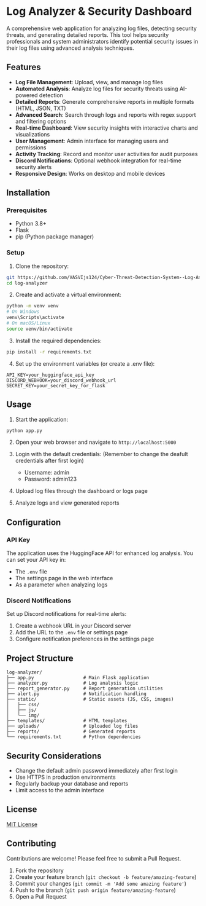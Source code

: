 # Log Analyzer & Security Dashboard

A comprehensive web application for analyzing log files, detecting security threats, and generating detailed reports. This tool helps security professionals and system administrators identify potential security issues in their log files using advanced analysis techniques.

## Features

- **Log File Management**: Upload, view, and manage log files
- **Automated Analysis**: Analyze log files for security threats using AI-powered detection
- **Detailed Reports**: Generate comprehensive reports in multiple formats (HTML, JSON, TXT)
- **Advanced Search**: Search through logs and reports with regex support and filtering options
- **Real-time Dashboard**: View security insights with interactive charts and visualizations
- **User Management**: Admin interface for managing users and permissions
- **Activity Tracking**: Record and monitor user activities for audit purposes
- **Discord Notifications**: Optional webhook integration for real-time security alerts
- **Responsive Design**: Works on desktop and mobile devices

## Installation

### Prerequisites

- Python 3.8+
- Flask
- pip (Python package manager)

### Setup

1. Clone the repository:

```bash
git https://github.com/VASVIjs124/Cyber-Threat-Detection-System--Log-Analysis-.git
cd log-analyzer
```

2. Create and activate a virtual environment:

```bash
python -m venv venv
# On Windows
venv\Scripts\activate
# On macOS/Linux
source venv/bin/activate
```

3. Install the required dependencies:

```bash
pip install -r requirements.txt
```

4. Set up the environment variables (or create a .env file):

```
API_KEY=your_huggingface_api_key
DISCORD_WEBHOOK=your_discord_webhook_url
SECRET_KEY=your_secret_key_for_flask
```

## Usage

1. Start the application:

```bash
python app.py
```

2. Open your web browser and navigate to `http://localhost:5000`

3. Login with the default credentials: (Remember to change the deafult credentials after first login)
   - Username: admin
   - Password: admin123

4. Upload log files through the dashboard or logs page

5. Analyze logs and view generated reports

## Configuration

### API Key

The application uses the HuggingFace API for enhanced log analysis. You can set your API key in:
- The `.env` file
- The settings page in the web interface
- As a parameter when analyzing logs

### Discord Notifications

Set up Discord notifications for real-time alerts:
1. Create a webhook URL in your Discord server
2. Add the URL to the `.env` file or settings page
3. Configure notification preferences in the settings page

## Project Structure

```
log-analyzer/
├── app.py                  # Main Flask application
├── analyzer.py             # Log analysis logic
├── report_generator.py     # Report generation utilities
├── alert.py                # Notification handling
├── static/                 # Static assets (JS, CSS, images)
│   ├── css/
│   ├── js/
│   └── img/
├── templates/              # HTML templates
├── uploads/                # Uploaded log files
├── reports/                # Generated reports
└── requirements.txt        # Python dependencies
```

## Security Considerations

- Change the default admin password immediately after first login
- Use HTTPS in production environments
- Regularly backup your database and reports
- Limit access to the admin interface

## License

[MIT License](LICENSE)

## Contributing

Contributions are welcome! Please feel free to submit a Pull Request.

1. Fork the repository
2. Create your feature branch (`git checkout -b feature/amazing-feature`)
3. Commit your changes (`git commit -m 'Add some amazing feature'`)
4. Push to the branch (`git push origin feature/amazing-feature`)
5. Open a Pull Request
